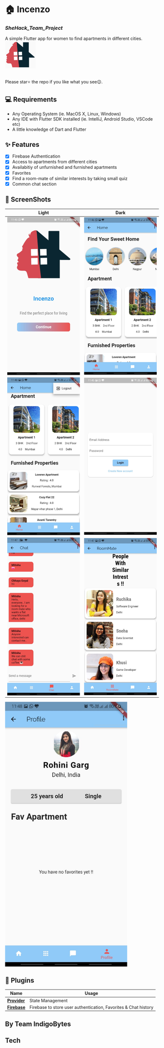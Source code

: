 # 🏠 Incenzo 
### _SheHack_Team_Project_
A simple Flutter app for women to find apartments in different cities.
<img src="/ss/logo.jpg" width="100">

<br> Please star⭐ the repo if you like what you see😉.

## 💻 Requirements

- Any Operating System (ie. MacOS X, Linux, Windows)
- Any IDE with Flutter SDK installed (ie. IntelliJ, Android Studio, VSCode etc)
- A little knowledge of Dart and Flutter

## ✨ Features

- [x] Firebase Authentication
- [x] Access to apartments from different cities
- [x] Availabitiy of unfurnished and furnished apartments
- [x] Favorites
- [x] Find a room-mate of similar interests by taking small quiz
- [x] Common chat section

## 📸 ScreenShots


| Light                             | Dark                              |
| --------------------------------- | --------------------------------- |
| <img src="/ss/ss_1.jpeg" width="400">  | <img src="/ss/ss_2.jpeg" width="400">  |
| <img src="/ss/ss_3.jpeg" width="400">  | <img src="/ss/ss_4.jpeg" width="400">  |
| <img src="/ss/ss_5.jpeg" width="400">  | <img src="/ss/ss_6.jpeg" width="400">  |
<img src="/ss/ss_7.jpeg" width="400">  


## 🔌 Plugins

| Name                                                    | Usage                                               |
| ------------------------------------------------------- | --------------------------------------------------- |
| [**Provider**](https://pub.dev/packages/provider)       | State Management                                    |
| [**Firebase**](https://pub.dev/packages/firebase)      | Firebase to store user authentication, Favorites & Chat history      |

## By Team IndigoBytes
## Tech




